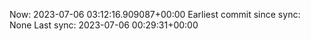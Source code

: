 Now: 2023-07-06 03:12:16.909087+00:00 Earliest commit since sync: None Last sync: 2023-07-06 00:29:31+00:00
